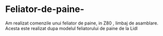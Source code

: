 # Feliator-de-paine-
Am realizat comenzile unui feliator de paine, in Z80 , limbaj de asamblare. Acesta este realizat dupa modelul feliatorului de paine de la Lidl

